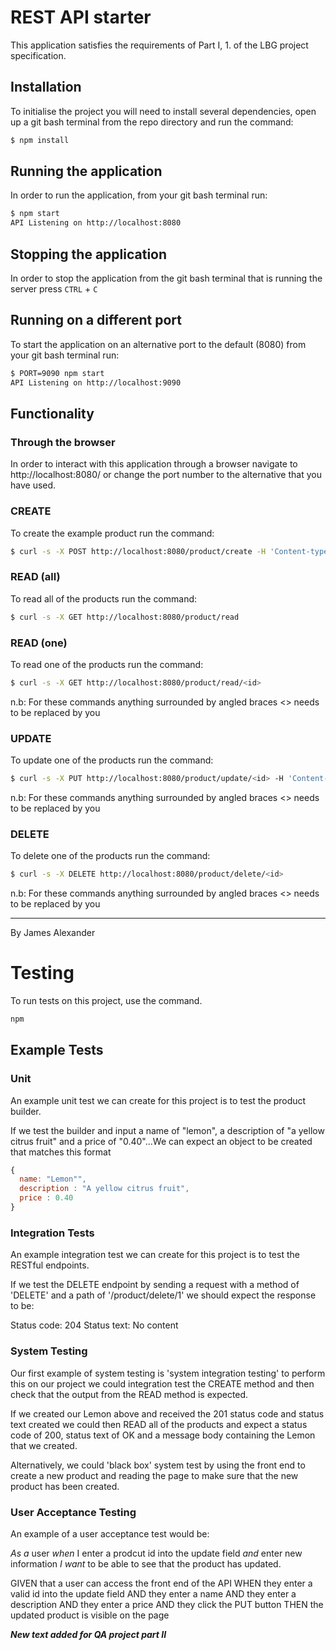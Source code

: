 # REST API starter

This application satisfies the requirements of Part I, 1. of the LBG project specification.

## Installation

To initialise the project you will need to install several dependencies, open up a git bash terminal from the repo directory and run the command:

~~~ bash
$ npm install
~~~

## Running the application

In order to run the application, from your git bash terminal run:

~~~ bash
$ npm start
API Listening on http://localhost:8080
~~~

## Stopping the application

In order to stop the application from the git bash terminal that is running the server press ``CTRL`` + ``C``

## Running on a different port

To start the application on an alternative port to the default (8080) from your git bash terminal run:

~~~ bash
$ PORT=9090 npm start
API Listening on http://localhost:9090
~~~

## Functionality

### Through the browser

In order to interact with this application through a browser navigate to http://localhost:8080/ or change the port number to the alternative that you have used.

### CREATE

To create the example product run the command:

~~~ bash
$ curl -s -X POST http://localhost:8080/product/create -H 'Content-type:application/json' -d '{"name":"example product", "description":"this is an example", "price":9.99}'
~~~

### READ (all)

To read all of the products run the command:

~~~ bash
$ curl -s -X GET http://localhost:8080/product/read
~~~

### READ (one)

To read one of the products run the command:

~~~ bash
$ curl -s -X GET http://localhost:8080/product/read/<id>
~~~

n.b: For these commands anything surrounded by angled braces <> needs to be replaced by you

### UPDATE

To update one of the products run the command:

~~~ bash
$ curl -s -X PUT http://localhost:8080/product/update/<id> -H 'Content-type:application/json'  -d '{"name":"updated product", "description":"its brand new", "price":99.99}'
~~~

n.b: For these commands anything surrounded by angled braces <> needs to be replaced by you

### DELETE

To delete one of the products run the command:

~~~ bash
$ curl -s -X DELETE http://localhost:8080/product/delete/<id>
~~~

n.b: For these commands anything surrounded by angled braces <> needs to be replaced by you

---

By James Alexander

# Testing

To run tests on this project, use the command.
~~~ bash
npm
~~~

## Example Tests

### Unit

An example unit test we can create for this project is to test the product builder.

If we test the builder and input a name of "lemon", a description of "a yellow citrus fruit" and a price of "0.40"...We can expect an object to be created that matches this format

~~~javascript
{
  name: "Lemon"",
  description : "A yellow citrus fruit",
  price : 0.40
}
~~~

### Integration Tests

An example integration test we can create for this project is to test the RESTful endpoints.

If we test the DELETE endpoint by sending a request with a method of 'DELETE' and a path of '/product/delete/1' we should expect the response to be:

Status code: 204
Status text: No content

### System Testing

Our first example of system testing is 'system integration testing' to perform this on our project we could integration test the CREATE method and then check that the output from the READ method is expected.

If we created our Lemon above and received the 201 status code and status text created we could then READ all of the products and expect a status code of 200, status text of OK and a message body containing the Lemon that we created.

Alternatively, we could 'black box' system test by using the front end to create a new product and reading the page to make sure that the new product has been created.

### User Acceptance Testing

An example of a user acceptance test would be:

*As a* user
*when* I enter a prodcut id into the update field
*and* enter new information
*I want* to be able to see that the product has updated.

GIVEN that a user can access the front end of the API
WHEN they enter a valid id into the update field
AND they enter a name
AND they enter a description
AND they enter a price
AND they click the PUT button
THEN the updated product is visible on the page

***New text added for QA project part II***
